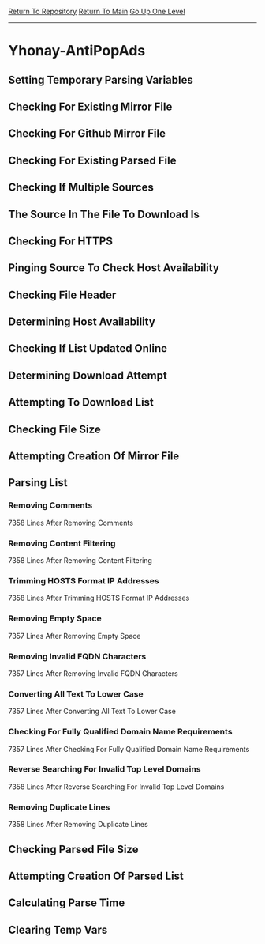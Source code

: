 [Return To Repository](https://github.com/deathbybandaid/piholeparser/)
[Return To Main](https://github.com/deathbybandaid/piholeparser/blob/master/RecentRunLogs/Mainlog.md)
[Go Up One Level](https://github.com/deathbybandaid/piholeparser/blob/master/RecentRunLogs/TopLevelScripts/30-Processing-External-Blacklists.md)
____________________________________
# Yhonay-AntiPopAds
## Setting Temporary Parsing Variables
## Checking For Existing Mirror File
## Checking For Github Mirror File
## Checking For Existing Parsed File
## Checking If Multiple Sources
## The Source In The File To Download Is
## Checking For HTTPS
## Pinging Source To Check Host Availability
## Checking File Header
## Determining Host Availability
## Checking If List Updated Online
## Determining Download Attempt
## Attempting To Download List
## Checking File Size
## Attempting Creation Of Mirror File
## Parsing List
### Removing Comments
7358 Lines After Removing Comments
### Removing Content Filtering
7358 Lines After Removing Content Filtering
### Trimming HOSTS Format IP Addresses
7358 Lines After Trimming HOSTS Format IP Addresses
### Removing Empty Space
7357 Lines After Removing Empty Space
### Removing Invalid FQDN Characters
7357 Lines After Removing Invalid FQDN Characters
### Converting All Text To Lower Case
7357 Lines After Converting All Text To Lower Case
### Checking For Fully Qualified Domain Name Requirements
7357 Lines After Checking For Fully Qualified Domain Name Requirements
### Reverse Searching For Invalid Top Level Domains
7358 Lines After Reverse Searching For Invalid Top Level Domains
### Removing Duplicate Lines
7358 Lines After Removing Duplicate Lines
## Checking Parsed File Size
## Attempting Creation Of Parsed List
## Calculating Parse Time
## Clearing Temp Vars
